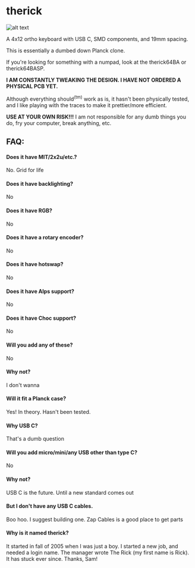 # therick
![alt text](https://github.com/therickthe/therick48/blob/master/01%20therick48_bottom.png)

A 4x12 ortho keyboard with USB C, SMD components, and 19mm spacing.

This is essentially a dumbed down Planck clone.

If you're looking for something with a numpad, look at the therick64BA or therick64BASP.

**I AM CONSTANTLY TWEAKING THE DESIGN. I HAVE NOT ORDERED A PHYSICAL PCB YET.**

Although everything should<sup>(tm)</sup> work as is, it hasn't been physically tested, and I like playing with the traces to make it prettier/more efficient.

**USE AT YOUR OWN RISK!!!** I am not responsible for any dumb things you do, fry your computer, break anything, etc.

## FAQ:
#### Does it have MIT/2x2u/etc.? 
No. Grid for life

#### Does it have backlighting?
No

#### Does it have RGB?
No

#### Does it have a rotary encoder?
No

#### Does it have hotswap?
No

#### Does it have Alps support?
No

#### Does it have Choc support?
No

#### Will you add any of these?
No

#### Why not?
I don't wanna

#### Will it fit a Planck case?
Yes! In theory. Hasn't been tested.

#### Why USB C?
That's a dumb question

#### Will you add micro/mini/any USB other than type C?
No

#### Why not?
USB C is the future. Until a new standard comes out

#### But I don't have any USB C cables.
Boo hoo. I suggest building one. Zap Cables is a good place to get parts

#### Why is it named therick?
It started in fall of 2005 when I was just a boy. I started a new job, and needed a login name. The manager wrote The Rick (my first name is Rick). It has stuck ever since. Thanks, Sam!

